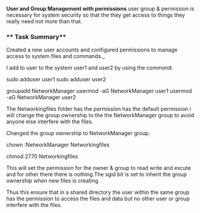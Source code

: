 ﻿**User and Group Management with permissions**
user group & permission is necessary for system security so that the they get access to things they really need not more than that.

### **  Task Summary**

Created a new user accounts and configured permissions to manage access to system files and commands._

I add to user to the system user1 and user2 by using the commond:

sudo adduser user1
sudo adduser user2

groupadd NetworkManager
usermod -aG NetworkManager user1
usermod -aG NetworkManager user2

The Networkingfiles folder has the permission has the default permission i will change the group ownership to the the NetworkManager group to avoid anyone else interfere with the files.

Changed the group ownership to NetworkManager group.

chown :NetworkManager Networkingfiles

chmod 2770 Networkingfiles

This will set the permission for the owner & group  to read write and excute and for other there there is nothing.The sgid bit is set to inherit the group ownership when new files is creating.

Thus this ensure that in a shared directory the user within the same group has the permission to access the files and data but no other user or group interfere with the files.
